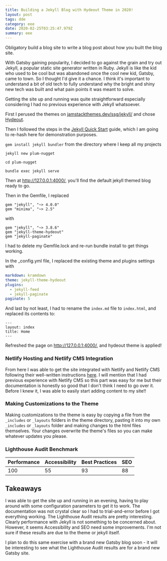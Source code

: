 ```yaml
---
title: Building a Jekyll Blog with Hydeout Theme in 2020!
layout: post
tags: dde
category: eee
date: 2020-02-25T03:25:47.979Z
summary: eee
---
```

Obligatory build a blog site to write a blog post about how you built the blog site. 

With Gatsby gaining popularity, I decided to go against the grain and try out Jekyll, a popular static site generator written in Ruby. Jekyll is like the kid who used to be cool but was abandoned once the cool new kid, Gatsby, came to town. So I thought I'd give it a chance. I think it's important to understand a bit of old tech to fully understand why the bright and shiny new tech was built and what pain points it was meant to solve. 

Getting the site up and running was quite straightforward especially considering I had no previous experience with Jekyll whatsoever. 

First I perused the themes on [jamstackthemes.dev/ssg/jekyll/](https://jamstackthemes.dev/ssg/jekyll/) and chose [Hydeout](https://github.com/fongandrew/hydeout). 

Then I followed the steps in the [Jekyll Quick Start](https://jekyllrb.com/docs/) guide, which I am going to re-hash here for demonstration purposes. 

`gem install jekyll bundler` from the directory where I keep all my projects

`jekyll new plum-nugget`

`cd plum-nugget`

`bundle exec jekyll serve`

Then at <http://127.0.0.1:4000/>, you'll find the default jekyll themed blog ready to go. 

Then in the Gemfile, I replaced 

```shell
gem "jekyll", "~> 4.0.0"
gem "minima", "~> 2.5"
```

with

```shell
gem "jekyll", "~> 3.8.6"
gem "jekyll-theme-hydeout"
gem "jekyll-paginate"
```

I had to delete my Gemfile.lock and re-run bundle install to get things working.

In the _config.yml file, I replaced the existing theme and plugins settings with

```yaml
markdown: kramdown
theme: jekyll-theme-hydeout
plugins:
  - jekyll-feed
  - jekyll-paginate
paginate: 5
```

 And last by not least, I had to rename the `index.md` file to `index.html`, and replaced its contents to:

```
---
layout: index
title: Home
---
```

Refreshed the page on <http://127.0.0.1:4000/>, and hydeout theme is applied!

### Netlify Hosting and Netlify CMS Integration

From here I was able to get the site integrated with Netlify and Netlify CMS following their well-written instructions [here](https://www.netlifycms.org/docs/add-to-your-site/). I will mention that I had previous experience with Netlify CMS so this part was easy for me but their documentation is honestly so good that I don't think I need to go over it. Before I knew it, I was able to easily start adding content to my site!!

### Making Customizations to the Theme

Making customizations to the theme is easy by copying a file from the `_includes` or `_layouts` folders in the theme directory, pasting it into my own `_includes` or `_layouts` folder and making changes to the html files themselves. Your changes overwrite the theme's files so you can make whatever updates you please.

### Lighthouse Audit Benchmark

| Performance | Accessibility | Best Practices | SEO |
|-------------|---------------|----------------|-----|
| 100         | 55            | 93             | 88  |

## Takeaways

I was able to get the site up and running in an evening, having to play around with some configuration parameters to get it to work. The documentation was not crystal clear so I had to trial-and-error before I got everything working. The Lighthouse Audit results are pretty interesting. Clearly performance with Jekyll is not something to be concerned about. However, it seems Accessibility and SEO need some improvements. I'm not sure if these results are due to the theme or jekyll itself. 

I plan to do this same exercise with a brand new Gatsby blog soon - it will be interesting to see what the Lighthouse Audit results are for a brand new Gatsby site.  
